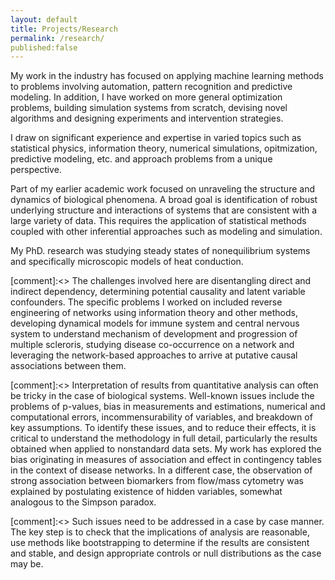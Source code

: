 ```yaml
---
layout: default
title: Projects/Research 
permalink: /research/
published:false
---
```

 

My work in the industry has focused on applying  machine learning methods to problems involving automation, pattern recognition and predictive modeling. In addition, I have worked on more general optimization problems, building simulation systems from scratch,  devising novel algorithms and designing experiments and intervention strategies. 

I draw on significant experience and expertise in varied topics such as statistical physics, information theory, numerical simulations, opitmization, predictive modeling, etc. and  approach problems from a unique perspective. 

Part of my earlier academic work focused on unraveling the structure and dynamics of biological phenomena. A broad goal is identification of robust underlying structure and interactions of systems that are consistent with a large variety of data. This requires the application of statistical methods coupled with other inferential approaches such as modeling and simulation.

My PhD. research was studying steady states of nonequilibrium systems and specifically microscopic models of heat conduction. 

[comment]:<> The challenges involved here are disentangling direct and indirect dependency, determining potential causality and latent variable confounders. The specific problems I worked on included reverse engineering of networks using information theory and other methods, developing dynamical models for immune system and central nervous system to understand mechanism of development and progression of multiple scleroris, studying disease co-occurrence on a network and leveraging the network-based approaches to arrive at putative causal associations between them.      


[comment]:<> Interpretation of results from quantitative analysis can often be tricky in the case of biological systems. Well-known issues include the problems of p-values, bias in measurements and estimations, numerical and computational errors, incommensurability of variables, and breakdown of key assumptions. To identify these issues, and to reduce their effects, it is critical to understand the methodology in full detail, particularly the results obtained when applied to nonstandard data sets. My work has explored the bias originating in measures of association and effect in contingency tables in the context of disease networks. In a different case, the observation of strong association between biomarkers from flow/mass cytometry was explained by postulating existence of hidden variables, somewhat analogous to the Simpson paradox.

[comment]:<> Such issues need to be addressed in a case by case manner. The key step is to check that the implications of analysis are reasonable, use methods like bootstrapping to determine if the results are consistent and stable, and design appropriate controls or null distributions as the case may be.

